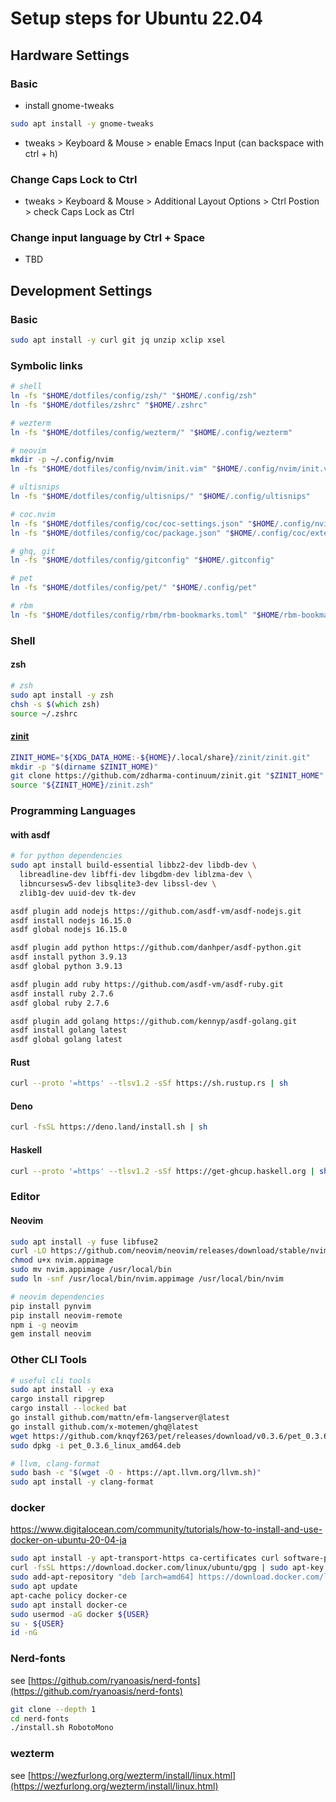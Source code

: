 # Setup steps for Ubuntu 22.04

## Hardware Settings

### Basic

- install gnome-tweaks

```zsh
sudo apt install -y gnome-tweaks
```

- tweaks > Keyboard & Mouse > enable Emacs Input (can backspace with ctrl + h)

### Change Caps Lock to Ctrl

- tweaks > Keyboard & Mouse > Additional Layout Options > Ctrl Postion > check Caps Lock as Ctrl

### Change input language by Ctrl + Space

- TBD

## Development Settings

### Basic

```zsh
sudo apt install -y curl git jq unzip xclip xsel
```

### Symbolic links

```zsh
# shell
ln -fs "$HOME/dotfiles/config/zsh/" "$HOME/.config/zsh"
ln -fs "$HOME/dotfiles/zshrc" "$HOME/.zshrc"

# wezterm
ln -fs "$HOME/dotfiles/config/wezterm/" "$HOME/.config/wezterm"

# neovim
mkdir -p ~/.config/nvim
ln -fs "$HOME/dotfiles/config/nvim/init.vim" "$HOME/.config/nvim/init.vim"

# ultisnips
ln -fs "$HOME/dotfiles/config/ultisnips/" "$HOME/.config/ultisnips"

# coc.nvim
ln -fs "$HOME/dotfiles/config/coc/coc-settings.json" "$HOME/.config/nvim/coc-settings.json"
ln -fs "$HOME/dotfiles/config/coc/package.json" "$HOME/.config/coc/extensions/package.json"

# ghq, git
ln -fs "$HOME/dotfiles/config/gitconfig" "$HOME/.gitconfig"

# pet
ln -fs "$HOME/dotfiles/config/pet/" "$HOME/.config/pet"

# rbm
ln -fs "$HOME/dotfiles/config/rbm/rbm-bookmarks.toml" "$HOME/rbm-bookmarks.toml"
```

### Shell

#### zsh

```zsh
# zsh
sudo apt install -y zsh
chsh -s $(which zsh)
source ~/.zshrc
```

#### [zinit](https://github.com/zdharma-continuum/zinit)

```zsh
ZINIT_HOME="${XDG_DATA_HOME:-${HOME}/.local/share}/zinit/zinit.git"
mkdir -p "$(dirname $ZINIT_HOME)"
git clone https://github.com/zdharma-continuum/zinit.git "$ZINIT_HOME"
source "${ZINIT_HOME}/zinit.zsh"
```

### Programming Languages

#### with asdf

```zsh
# for python dependencies
sudo apt install build-essential libbz2-dev libdb-dev \
  libreadline-dev libffi-dev libgdbm-dev liblzma-dev \
  libncursesw5-dev libsqlite3-dev libssl-dev \
  zlib1g-dev uuid-dev tk-dev
```

```zsh
asdf plugin add nodejs https://github.com/asdf-vm/asdf-nodejs.git
asdf install nodejs 16.15.0
asdf global nodejs 16.15.0

asdf plugin add python https://github.com/danhper/asdf-python.git
asdf install python 3.9.13
asdf global python 3.9.13

asdf plugin add ruby https://github.com/asdf-vm/asdf-ruby.git
asdf install ruby 2.7.6
asdf global ruby 2.7.6

asdf plugin add golang https://github.com/kennyp/asdf-golang.git
asdf install golang latest
asdf global golang latest
```

#### Rust

```zsh
curl --proto '=https' --tlsv1.2 -sSf https://sh.rustup.rs | sh
```

#### Deno

```zsh
curl -fsSL https://deno.land/install.sh | sh
```

#### Haskell

```zsh
curl --proto '=https' --tlsv1.2 -sSf https://get-ghcup.haskell.org | sh
```

### Editor

#### Neovim

```zsh
sudo apt install -y fuse libfuse2
curl -LO https://github.com/neovim/neovim/releases/download/stable/nvim.appimage
chmod u+x nvim.appimage
sudo mv nvim.appimage /usr/local/bin
sudo ln -snf /usr/local/bin/nvim.appimage /usr/local/bin/nvim
```

```zsh
# neovim dependencies
pip install pynvim
pip install neovim-remote
npm i -g neovim
gem install neovim
```


### Other CLI Tools

```zsh
# useful cli tools
sudo apt install -y exa
cargo install ripgrep
cargo install --locked bat
go install github.com/mattn/efm-langserver@latest
go install github.com/x-motemen/ghq@latest 
wget https://github.com/knqyf263/pet/releases/download/v0.3.6/pet_0.3.6_linux_amd64.deb
sudo dpkg -i pet_0.3.6_linux_amd64.deb

# llvm, clang-format
sudo bash -c "$(wget -O - https://apt.llvm.org/llvm.sh)"
sudo apt install -y clang-format
```

### docker

https://www.digitalocean.com/community/tutorials/how-to-install-and-use-docker-on-ubuntu-20-04-ja

```zsh
sudo apt install -y apt-transport-https ca-certificates curl software-properties-common
curl -fsSL https://download.docker.com/linux/ubuntu/gpg | sudo apt-key add -
sudo add-apt-repository "deb [arch=amd64] https://download.docker.com/linux/ubuntu focal stable"
sudo apt update
apt-cache policy docker-ce
sudo apt install docker-ce
sudo usermod -aG docker ${USER}
su - ${USER}
id -nG
```


### Nerd-fonts

see [https://github.com/ryanoasis/nerd-fonts](https://github.com/ryanoasis/nerd-fonts)

```zsh
git clone --depth 1
cd nerd-fonts
./install.sh RobotoMono
```

### wezterm

see [https://wezfurlong.org/wezterm/install/linux.html](https://wezfurlong.org/wezterm/install/linux.html)
